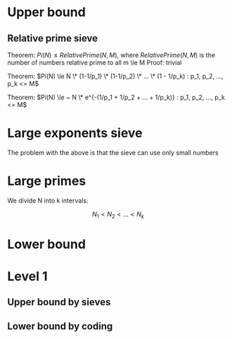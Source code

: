 # Upper bound 

## Relative prime sieve

Theorem: $Pi(N) \le RelativePrime(N,M)$, where $RelativePrime(N, M)$ is the number of numbers relative prime to all m \le M
Proof: trivial

Theorem: $Pi(N) \le N \* (1-1/p_1) \* (1-1/p_2) \* ... \* (1 - 1/p_k) : p_1, p_2, ..., p_k <= M$

Theorem: $Pi(N) \le ~ N \* e^{-(1/p_1 + 1/p_2 + ... + 1/p_k)} : p_1, p_2, ..., p_k <= M$

# Large exponents sieve
The problem with the above is that the sieve can use only small numbers


# Large primes

We divide N into k intervals:

$$
N_1 < N_2 < ... < N_k
$$


# Lower bound

# Level 1
## Upper bound by sieves
## Lower bound by coding
